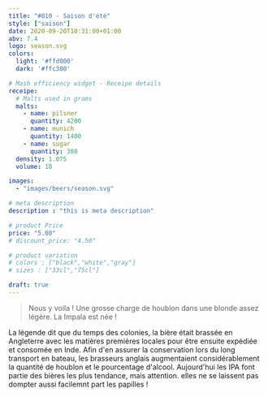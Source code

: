```yaml
---
title: "#010 - Saison d'été"
style: ["saison"]
date: 2020-09-20T10:31:00+01:00
abv: 7.4
logo: season.svg
colors:
  light: '#ffd000'
  dark: '#ffc300'

# Mash efficiency widget - Receipe details
receipe:
  # Malts used in grams
  malts:
    - name: pilsner
      quantity: 4200
    - name: munich
      quantity: 1400
    - name: sugar
      quantity: 380
  density: 1.075
  volume: 18

images:
  - "images/beers/season.svg"

# meta description
description : "this is meta description"

# product Price
price: "5.00"
# discount_price: "4.50"

# product variation
# colors : ["black","white","gray"]
# sizes : ["33cl","75cl"]

draft: true
---
```


> Nous y voila ! Une grosse charge de houblon dans une blonde assez légère. La Impala est née !

La légende dit que du temps des colonies, la bière était brassée en Angleterre avec les matières premières locales pour être ensuite expédiée et consomée en Inde. Afin d'en assurer la conservation lors du long transport en bateau, les brasseurs anglais augmentaient considérablement la quantité de houblon et le pourcentage d'alcool. Aujourd'hui les IPA font partie des bières les plus tendance, mais attention. elles ne se laissent pas dompter aussi facilemnt part les papilles !